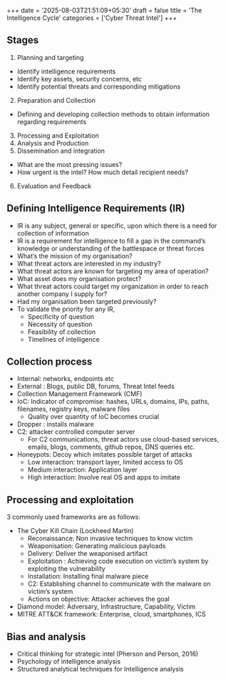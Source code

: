 +++
date = '2025-08-03T21:51:09+05:30'
draft = false
title = 'The Intelligence Cycle'
categories = ['Cyber Threat Intel']
+++
## Stages
1. Planning and targeting
  - Identify intelligence requirements
  - Identify key assets, security concerns, etc
  - Identify potential threats and corresponding mitigations
2. Preparation and Collection
  - Defining and developing collection methods to obtain information regarding requirements
3. Processing and Exploitation
4. Analysis and Production
5. Dissemination and integration
  - What are the most pressing issues?
  - How urgent is the intel? How much detail recipient needs?
6. Evaluation and Feedback

## Defining Intelligence Requirements (IR)
- IR is any subject, general or specific, upon which there is a need for collection of information
- IR is a requirement for intelligence to fill a gap in the command’s knowledge or understanding of the battlespace or threat forces
- What’s the mission of my organisation?
- What threat actors are interested in my industry?
- What threat actors are known for targeting my area of operation?
- What asset does my organisation protect?
- What threat actors could target my organization in order to reach another company I supply for?
- Had my organisation been targeted previously?
- To validate the priority for any IR,
  - Specificity of question
  - Necessity of question
  - Feasibility of collection
  - Timelines of intelligence
## Collection process
- Internal: networks, endpoints etc
- External : Blogs, public DB, forums, Threat Intel feeds
- Collection Management Framework (CMF)
- IoC: Indicator of compromise: hashes, URLs, domains, IPs, paths, filenames, registry keys, malware files
  - Quality over quantity of IoC becomes crucial
- Dropper : installs malware
- C2: attacker controlled computer server
  - For C2 communications, threat actors use cloud-based services, emails, blogs, comments, github repos, DNS queries etc.
- Honeypots: Decoy which imitates possible target of attacks
  - Low interaction: transport layer, limited access to OS
  - Medium interaction: Application layer
  - High interaction: Involve real OS and apps to imitate

## Processing and exploitation
3 commonly used frameworks are as follows:
- The Cyber Kill Chain (Lockheed Martin)
  - Reconaissance: Non invasive techniques to know victim
  - Weaponisation: Generating malicious payloads
  - Delivery: Deliver the weaponised artifact
  - Exploitation : Achieving code execution on victim’s system by exploiting the vulnerability
  - Installation: Installing final malware piece
  - C2: Establishing channel to communicate with the malware on victim’s system
  - Actions on objective: Attacker achieves the goal
- Diamond model: Adversary, Infrastructure, Capability, Victim
- MITRE ATT&CK framework: Enterprise, cloud, smartphones, ICS

## Bias and analysis
- Critical thinking for strategic intel (Pherson and Person, 2016)
- Psychology of intelligence analysis
- Structured analytical techniques for Intelligence analysis
